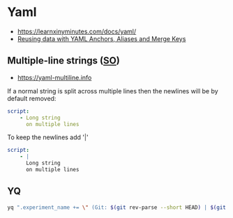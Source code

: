 # Yaml

* <https://learnxinyminutes.com/docs/yaml/>
* [Reusing data with YAML Anchors, Aliases and Merge Keys](http://blogs.perl.org/users/tinita/2019/05/reusing-data-with-yaml-anchors-aliases-and-merge-keys.html)

## Multiple-line strings ([SO](https://stackoverflow.com/a/21699210/125246))

* <https://yaml-multiline.info>

If a normal string is split across multiple lines then the newlines will be by default removed:

```yaml
script:
    - Long string
      on multiple lines
```

To keep the newlines add '|'

```yaml
script:
    - |
      Long string
      on multiple lines
```

## YQ

```bash
yq ".experiment_name += \" (Git: $(git rev-parse --short HEAD) | $(git branch --show-current))\"" job.yaml
```